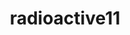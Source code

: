 ---
title: radioactive11
github: https://github.com/radioactive11
mode: light
transition: 1s
score: 71.3
archetype:
- Little Bit of Everything
- Badges | Tags | Icons
---